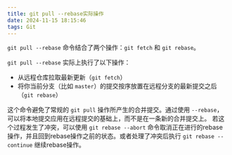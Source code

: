 ```yaml
---
title: git pull --rebase实际操作
date: 2024-11-15 18:15:46
tags: Git
---
```


`git pull --rebase` 命令结合了两个操作：`git fetch` 和 `git rebase`。

`git pull --rebase` 实际上执行了以下操作：
- 从远程仓库拉取最新更新（`git fetch`）
- 将你当前分支（比如 `master`）的提交按序放置在远程分支的最新提交之后（`git rebase`）

这个命令避免了常规的 `git pull` 操作所产生的合并提交。通过使用 `--rebase`，可以将本地提交应用在远程提交的基础上，而不是在一条新的合并提交上。
若这个过程发生了冲突，可以使用 `git rebase --abort` 命令取消正在进行的rebase操作，并且回到rebase操作之前的状态。或者处理了冲突后执行 `git rebase --continue` 继续rebase操作。